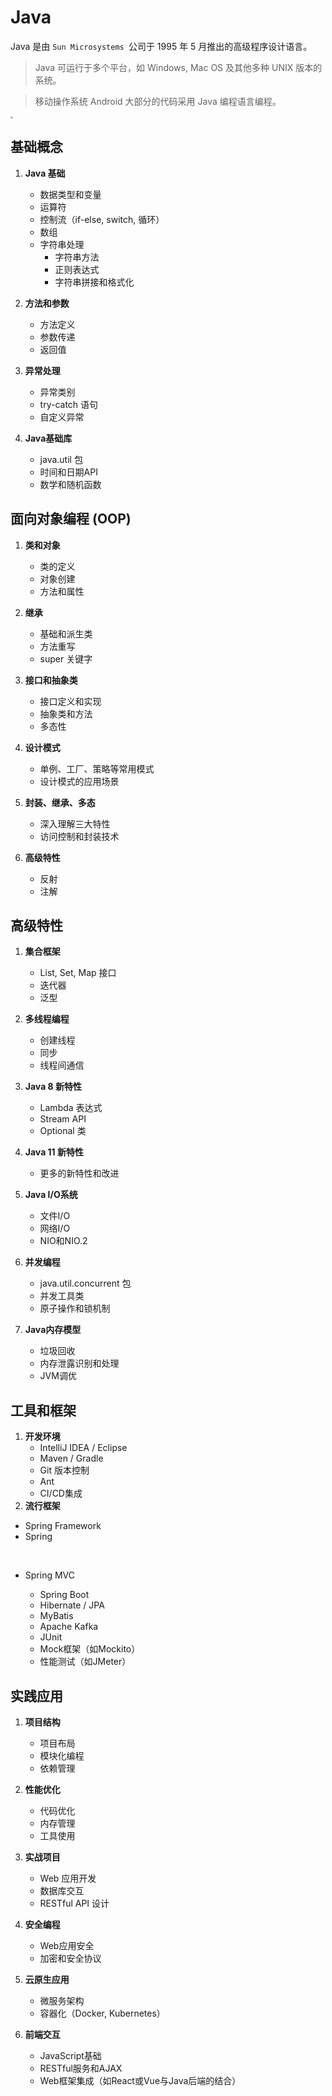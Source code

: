 # Java 

Java 是由 `Sun Microsystems `公司于 1995 年 5 月推出的高级程序设计语言。

> Java 可运行于多个平台，如 Windows, Mac OS 及其他多种 UNIX 版本的系统。

>  移动操作系统 Android 大部分的代码采用 Java 编程语言编程。

<img src="/Java.png"   style="zoom:25%;"/>



## 基础概念
1. **Java 基础**
   - 数据类型和变量
   - 运算符
   - 控制流（if-else, switch, 循环）
   - 数组
   - 字符串处理
     - 字符串方法
     - 正则表达式
     - 字符串拼接和格式化

2. **方法和参数**
   - 方法定义
   - 参数传递
   - 返回值

3. **异常处理**
   - 异常类别
   - try-catch 语句
   - 自定义异常

4. **Java基础库**
   - java.util 包
   - 时间和日期API
   - 数学和随机函数

## 面向对象编程 (OOP)
1. **类和对象**
   - 类的定义
   - 对象创建
   - 方法和属性

2. **继承**
   - 基础和派生类
   - 方法重写
   - super 关键字

3. **接口和抽象类**
   - 接口定义和实现
   - 抽象类和方法
   - 多态性

4. **设计模式**
   - 单例、工厂、策略等常用模式
   - 设计模式的应用场景

5. **封装、继承、多态**
   - 深入理解三大特性
   - 访问控制和封装技术

6. **高级特性**
   - 反射
   - 注解

## 高级特性
1. **集合框架**
   - List, Set, Map 接口
   - 迭代器
   - 泛型

2. **多线程编程**
   - 创建线程
   - 同步
   - 线程间通信

3. **Java 8 新特性**
   - Lambda 表达式
   - Stream API
   - Optional 类

4. **Java 11 新特性**
   - 更多的新特性和改进

5. **Java I/O系统**
   - 文件I/O
   - 网络I/O
   - NIO和NIO.2

6. **并发编程**
   - java.util.concurrent 包
   - 并发工具类
   - 原子操作和锁机制

7. **Java内存模型**
   - 垃圾回收
   - 内存泄露识别和处理
   - JVM调优

## 工具和框架
1. **开发环境**
   - IntelliJ IDEA / Eclipse
   - Maven / Gradle
   - Git 版本控制
   - Ant
   - CI/CD集成
2. **流行框架**

+ Spring Framework
+ Spring

​		

+ Spring MVC

   - Spring Boot
   - Hibernate / JPA
   - MyBatis
   - Apache Kafka
   - JUnit
   - Mock框架（如Mockito）
   - 性能测试（如JMeter）

## 实践应用
1. **项目结构**
   - 项目布局
   - 模块化编程
   - 依赖管理

2. **性能优化**
   - 代码优化
   - 内存管理
   - 工具使用

3. **实战项目**
   - Web 应用开发
   - 数据库交互
   - RESTful API 设计

4. **安全编程**
   - Web应用安全
   - 加密和安全协议

5. **云原生应用**
   - 微服务架构
   - 容器化（Docker, Kubernetes）

6. **前端交互**
   - JavaScript基础
   - RESTful服务和AJAX
   - Web框架集成（如React或Vue与Java后端的结合）
